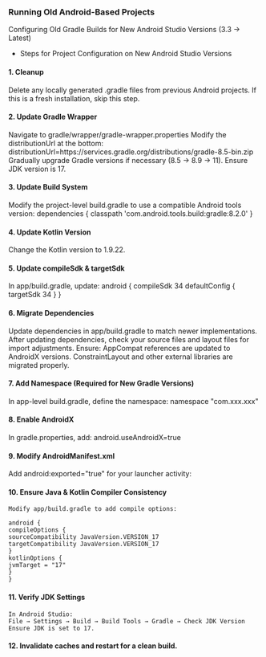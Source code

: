 ### Running Old Android-Based Projects
Configuring Old Gradle Builds for New Android Studio Versions (3.3 → Latest)
- Steps for Project Configuration on New Android Studio Versions
#### 1. Cleanup
   Delete any locally generated .gradle files from previous Android projects.
   If this is a fresh installation, skip this step.
#### 2. Update Gradle Wrapper
   Navigate to gradle/wrapper/gradle-wrapper.properties
   Modify the distributionUrl at the bottom:
   distributionUrl=https\://services.gradle.org/distributions/gradle-8.5-bin.zip
   Gradually upgrade Gradle versions if necessary (8.5 → 8.9 → 11).
   Ensure JDK version is 17.

#### 3. Update Build System
   Modify the project-level build.gradle to use a compatible Android tools version:
   dependencies {
   classpath 'com.android.tools.build:gradle:8.2.0'
   }

#### 4. Update Kotlin Version
   Change the Kotlin version to 1.9.22.

#### 5. Update compileSdk & targetSdk
   In app/build.gradle, update:
   android {
   compileSdk 34
   defaultConfig {
   targetSdk 34
   }
   }

#### 6. Migrate Dependencies
   Update dependencies in app/build.gradle to match newer implementations.
   After updating dependencies, check your source files and layout files for import adjustments.
   Ensure:
   AppCompat references are updated to AndroidX versions.
   ConstraintLayout and other external libraries are migrated properly.

#### 7. Add Namespace (Required for New Gradle Versions)
   In app-level build.gradle, define the namespace:
   namespace "com.xxx.xxx"

#### 8. Enable AndroidX
   In gradle.properties, add:
   android.useAndroidX=true

#### 9. Modify AndroidManifest.xml
   Add android:exported="true" for your launcher activity:
   <activity android:name=".MainActivity"
   android:exported="true"
   android:label="@string/app_name"
   android:launchMode="singleTop">
   </activity>

#### 10. Ensure Java & Kotlin Compiler Consistency
    Modify app/build.gradle to add compile options:

    android {
    compileOptions {
    sourceCompatibility JavaVersion.VERSION_17
    targetCompatibility JavaVersion.VERSION_17
    }
    kotlinOptions {
    jvmTarget = "17"
    }
    }

#### 11. Verify JDK Settings
    In Android Studio:
    File → Settings → Build → Build Tools → Gradle → Check JDK Version
    Ensure JDK is set to 17.

#### 12. Invalidate caches and restart for a clean build.